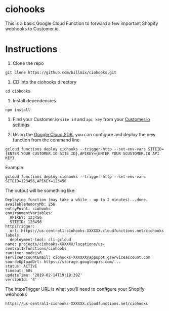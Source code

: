 # ciohooks
This is a basic Google Cloud Function to forward a few important Shopify webhooks to Customer.io.

# Instructions
1. Clone the repo
```
git clone https://github.com/billmix/ciohooks.git
```

1. CD into the ciohooks directory
```
cd ciohooks
```

1. Install dependencies
```
npm install
```

1. Find your Customer.io `site id` and `api key` from your [Customer.io settings](https://fly.customer.io/settings/api_credentials)

1. Using the [Google Cloud SDK](https://cloud.google.com/sdk/docs/how-to), you can configure and deploy the new function from the command line

```
gcloud functions deploy ciohooks --trigger-http --set-env-vars SITEID={ENTER YOUR CUSTOMER.IO SITE ID},APIKEY={ENTER YOUR SCUSTOMER.IO API KEY}
```

Example:
```
gcloud functions deploy ciohooks --trigger-http --set-env-vars SITEID=123456,APIKEY=123456
```

The output will be something like: 
```
Deploying function (may take a while - up to 2 minutes)...done.                  
availableMemoryMb: 256
entryPoint: ciohooks
environmentVariables:
  APIKEY: 123456
  SITEID: 123456
httpsTrigger:
  url: https://us-central1-ciohooks-XXXXXX.cloudfunctions.net/ciohooks
labels:
  deployment-tool: cli-gcloud
name: projects/ciohooks-XXXXXX/locations/us-central1/functions/ciohooks
runtime: nodejs6
serviceAccountEmail: ciohooks-XXXXXX@appspot.gserviceaccount.com
sourceUploadUrl: https://storage.googleapis.com/...
status: ACTIVE
timeout: 60s
updateTime: '2019-02-14T19:18:39Z'
versionId: '4'
```
The httpsTrigger URL is what you'll need to configure your Shopify webhooks
```
https://us-central1-ciohooks-XXXXXX.cloudfunctions.net/ciohooks
```

###

